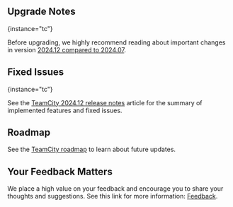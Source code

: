 [//]: # (title: What's New in TeamCity 2024.12)
[//]: # (auxiliary-id: What's New in TeamCity 2024.12;What's New in TeamCity)


<include from="what-s-new-in-teamcity-tc.md" element-id="2024-12-tc"/>

<include from="what-s-new-in-teamcity-tcc.md" element-id="2024-12-tcc"/>


## Upgrade Notes
{instance="tc"}

Before upgrading, we highly recommend reading about important changes in version [2024.12 compared to 2024.07](upgrade-notes.md#2024.12).


## Fixed Issues
{instance="tc"}

See the [TeamCity 2024.12 release notes](teamcity-2024-12-release-notes.md) article for the summary of implemented features and fixed issues.


## Roadmap

See the [TeamCity roadmap](https://www.jetbrains.com/teamcity/roadmap/#teamcity-roadmap) to learn about future updates.


## Your Feedback Matters

We place a high value on your feedback and encourage you to share your thoughts and suggestions. See this link for more information: [Feedback](troubleshooting.md).


